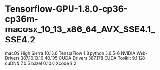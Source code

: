 # Tensorflow-GPU-1.8.0-cp36-cp36m-macosx_10_13_x86_64_AVX_SSE4.1_SSE4.2

macOS High Sierra	10.13.6
TensorFlow	1.8
python	3.6.5-6
NVIDIA Web-Drivers	387.10.10.10.40.105
CUDA-Drivers	387.178
CUDA Toolkit	9.1.128
cuDNN	7.0.5
bazel	0.10.0
Xcode	8.2
